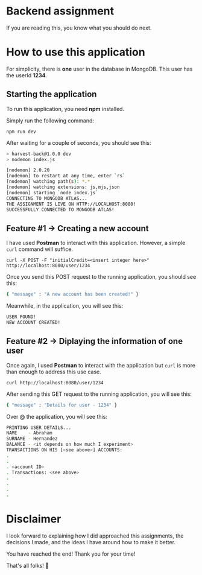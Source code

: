 # Backend assignment

If you are reading this, you know what you should do next.

# How to use this application

For simplicity, there is **one** user in the database in MongoDB. This user has the userId **1234**.


## Starting the application

To run this application, you need **npm** installed.

Simply run the following command:

`npm run dev`

After waiting for a couple of seconds, you should see this:

```sh
> harvest-back@1.0.0 dev
> nodemon index.js

[nodemon] 2.0.20
[nodemon] to restart at any time, enter `rs`
[nodemon] watching path(s): *.*
[nodemon] watching extensions: js,mjs,json
[nodemon] starting `node index.js`
CONNECTING TO MONGODB ATLAS...
THE ASSIGNMENT IS LIVE ON HTTP://LOCALHOST:8080!
SUCCESSFULLY CONNECTED TO MONGODB ATLAS!
```

## Feature #1 -> Creating a new account

I have used **Postman** to interact with this application. However, a simple `curl` command will suffice.

`curl -X POST -F "initialCredit=<insert integer here>" http://localhost:8080/user/1234`

Once you send this POST request to the running application, you should see this:

```sh
{ "message" : "A new account has been created!" }
```

Meanwhile, in the application, you will see this:

```sh
USER FOUND!
NEW ACCOUNT CREATED!
```

## Feature #2 -> Diplaying the information of one user

Once again, I used **Postman** to interact with the application but `curl` is more than enough to address this use case.

`curl http://localhost:8080/user/1234`

After sending this GET request to the running application, you will see this:

```sh
{ "message" : "Details for user - 1234" }
```

Over @ the application, you will see this:

```sh
PRINTING USER DETAILS...
NAME    - Abraham
SURNAME - Hernandez
BALANCE - <it depends on how much I experiment>
TRANSACTIONS ON HIS [<see above>] ACCOUNTS:
.
.
. <account ID>
. Transactions: <see above>
.
.
.
.

```

# Disclaimer

I look forward to explaining how I did approached this assignments, the decisions I made, and the ideas I have around how to make it better.

You have reached the end! Thank you for your time!

That's all folks! 👋